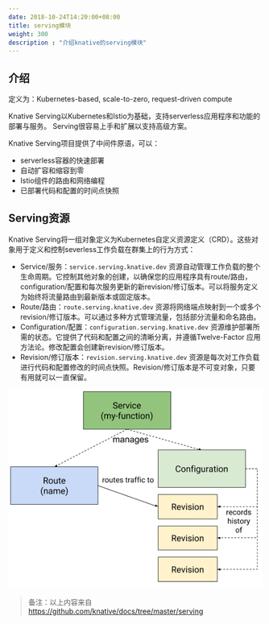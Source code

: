 ```yaml
---
date: 2018-10-24T14:20:00+08:00
title: serving模块
weight: 300
description : "介绍knative的serving模块"
---
```


## 介绍

定义为：Kubernetes-based, scale-to-zero, request-driven compute 

Knative Serving以Kubernetes和Istio为基础，支持serverless应用程序和功能的部署与服务。 Serving很容易上手和扩展以支持高级方案。

Knative Serving项目提供了中间件原语，可以：

- serverless容器的快速部署
- 自动扩容和缩容到零
- Istio组件的路由和网络编程
- 已部署代码和配置的时间点快照

## Serving资源

Knative Serving将一组对象定义为Kubernetes自定义资源定义（CRD）。这些对象用于定义和控制severless工作负载在群集上的行为方式：

- Service/服务：`service.serving.knative.dev` 资源自动管理工作负载的整个生命周期。它控制其他对象的创建，以确保您的应用程序具有route/路由，configuration/配置和每次服务更新的新revision/修订版本。可以将服务定义为始终将流量路由到最新版本或固定版本。
- Route/路由：`route.serving.knative.dev` 资源将网络端点映射到一个或多个revision/修订版本。可以通过多种方式管理流量，包括部分流量和命名路由。
- Configuration/配置：`configuration.serving.knative.dev` 资源维护部署所需的状态。它提供了代码和配置之间的清晰分离，并遵循Twelve-Factor 应用方法论。修改配置会创建新revision/修订版本。
- Revision/修订版本：`revision.serving.knative.dev` 资源是每次对工作负载进行代码和配置修改的时间点快照。Revision/修订版本是不可变对象，只要有用就可以一直保留。

![](images/object_model.png)

> 备注：以上内容来自 https://github.com/knative/docs/tree/master/serving



